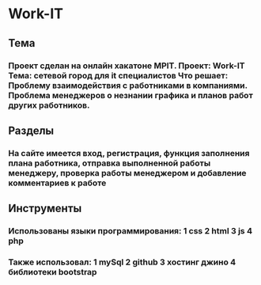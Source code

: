 # Work-IT
## Тема
### Проект сделан на онлайн хакатоне MPIT. Проект: Work-IT Тема: сетевой город для it специалистов Что решает: Проблему взаимодействия с работниками в компаниями. Проблема менеджеров о незнании графика и планов работ других работников. 
## Разделы
### На сайте имеется вход, регистрация, функция заполнения плана работника, отправка выполненной работы менеджеру, проверка работы менеджером и добавление комментариев к работе
## Инструменты
### Использованы языки программирования: 1 css 2 html 3 js 4 php 
### Также использовал: 1 mySql 2 github 3 хостинг джино 4 библиотеки bootstrap
